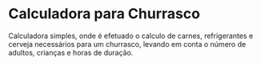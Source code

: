# Calculadora para Churrasco
Calculadora simples, onde é efetuado o calculo de carnes, refrigerantes e cerveja necessários para um churrasco, levando em conta o número de adultos, crianças e horas de duração.